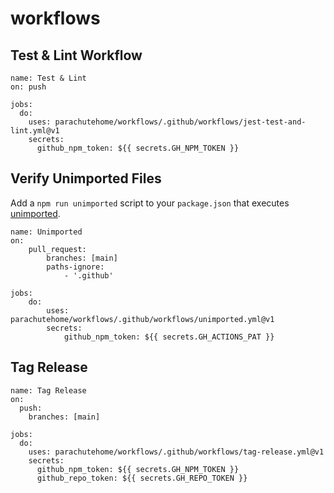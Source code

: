 # workflows

## Test & Lint Workflow

```
name: Test & Lint
on: push

jobs:
  do:
    uses: parachutehome/workflows/.github/workflows/jest-test-and-lint.yml@v1
    secrets:
      github_npm_token: ${{ secrets.GH_NPM_TOKEN }}
```

## Verify Unimported Files

Add a `npm run unimported` script to your `package.json` that executes [unimported](https://www.npmjs.com/package/unimported).

```
name: Unimported
on:
    pull_request:
        branches: [main]
        paths-ignore:
            - '.github'

jobs:
    do:
        uses: parachutehome/workflows/.github/workflows/unimported.yml@v1
        secrets:
            github_npm_token: ${{ secrets.GH_ACTIONS_PAT }}
```

## Tag Release

```
name: Tag Release
on:
  push:
    branches: [main]

jobs:
  do:
    uses: parachutehome/workflows/.github/workflows/tag-release.yml@v1
    secrets:
      github_npm_token: ${{ secrets.GH_NPM_TOKEN }}
      github_repo_token: ${{ secrets.GH_REPO_TOKEN }}
```
